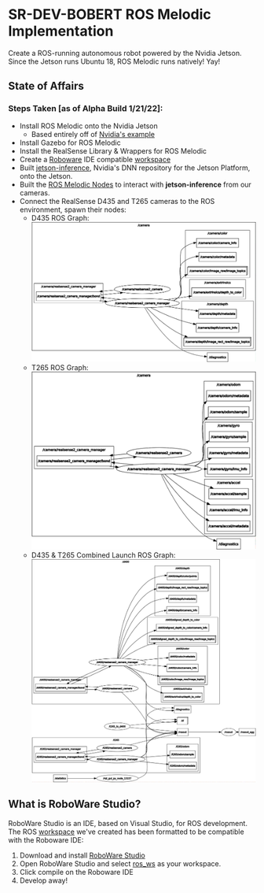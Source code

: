 # SR-DEV-BOBERT ROS Melodic Implementation
Create a ROS-running autonomous robot powered by the Nvidia Jetson. Since the Jetson runs Ubuntu 18, ROS Melodic runs natively! Yay!


## State of Affairs

### Steps Taken [as of Alpha Build 1/21/22]:
- Install ROS Melodic onto the Nvidia Jetson 
  - Based entirely off of [Nvidia's example](https://github.com/dusty-nv/jetbot_ros/tree/melodic) 
- Install Gazebo for ROS Melodic
- Install the RealSense Library & Wrappers for ROS Melodic
- Create a [Roboware](http://wiki.ros.org/IDEs#RoboWare_Studio) IDE compatible [workspace](./ROS_Melodic_Implementation/ros_ws/)
- Built [jetson-inference](https://github.com/dusty-nv/jetson-inference), Nvidia's DNN repository for the Jetson Platform, onto the Jetson.
- Built the [ROS Melodic Nodes](https://github.com/dusty-nv/ros_deep_learning) to interact with **jetson-inference** from our cameras.
- Connect the RealSense D435 and T265 cameras to the ROS environment, spawn their nodes:
  - D435 ROS Graph:
![D435 ROS Graph](./jetson_dev/images/realsense_d435_rosgraph.png)
  - T265 ROS Graph:
![T265 ROS Graph](./jetson_dev/images/realsense_t265_rosgraph.png)
  - D435 & T265 Combined Launch ROS Graph:
![D435 & T265](./jetson_dev/images/d435_and_t265_rosgraph.png)

## What is RoboWare Studio?
RoboWare Studio is an IDE, based on Visual Studio, for ROS development. The ROS [workspace](./ros_ws/) we've created has been formatted to be compatible with the Roboware IDE:
1. Download and install [RoboWare Studio](http://www.roboware.me/) 
2. Open RoboWare Studio and select [ros_ws](./ros_ws/) as your workspace.
3. Click compile on the Roboware IDE
4. Develop away!
